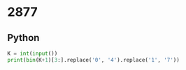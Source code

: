 # 2877

## Python

```python
K = int(input())
print(bin(K+1)[3:].replace('0', '4').replace('1', '7'))

```
